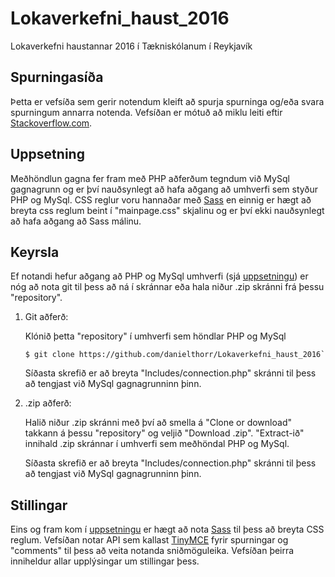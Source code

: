 # Lokaverkefni_haust_2016
Lokaverkefni haustannar 2016 í Tækniskólanum í Reykjavík

## Spurningasíða
Þetta er vefsíða sem gerir notendum kleift að spurja spurninga og/eða svara spurningum annarra notenda. Vefsíðan er mótuð að miklu leiti eftir [Stackoverflow.com](https://www.stackoverflow.com).

## <a name="uppsetning"></a>Uppsetning
Meðhöndlun gagna fer fram með PHP aðferðum tegndum við MySql gagnagrunn og er því nauðsynlegt að hafa aðgang að umhverfi sem styður PHP og MySql.
CSS reglur voru hannaðar með [Sass](http://www.sass-lang.com/install) en einnig er hægt að breyta css reglum beint í "mainpage.css" skjalinu og er því ekki nauðsynlegt að hafa aðgang að Sass málinu.

## Keyrsla
Ef notandi hefur aðgang að PHP og MySql umhverfi (sjá [uppsetningu](#uppsetning)) er nóg að nota git til þess að ná í skránnar eða hala niður .zip skránni frá þessu "repository".

1. Git aðferð:

   Klónið þetta "repository" í umhverfi sem höndlar PHP og MySql
   ```
   $ git clone https://github.com/danielthorr/Lokaverkefni_haust_2016`
   ```
   Síðasta skrefið er að breyta "Includes/connection.php" skránni til þess að tengjast við MySql gagnagrunninn þinn.

1. .zip aðferð:

   Halið niður .zip skránni með því að smella á "Clone or download" takkann á þessu "repository" og veljið "Download .zip".
   "Extract-ið" innihald .zip skránnar í umhverfi sem meðhöndal PHP og MySql.
   
   Síðasta skrefið er að breyta "Includes/connection.php" skránni til þess að tengjast við MySql gagnagrunninn þinn.

## Stillingar
Eins og fram kom í [uppsetningu](#uppsetning) er hægt að nota [Sass](http://www.sass-lang.com/) til þess að breyta CSS reglum.
Vefsíðan notar API sem kallast [TinyMCE](https://www.tinymce.com/) fyrir spurningar og "comments" til þess að veita notanda sniðmöguleika. Vefsíðan þeirra inniheldur allar upplýsingar um stillingar þess.